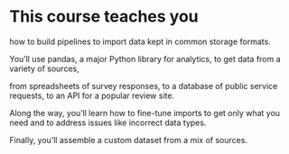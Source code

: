 # This course teaches you 

how to build pipelines to import data kept in common storage formats.

You’ll use pandas, a major Python library for analytics, to get data from a variety of sources,

from spreadsheets of survey responses, to a database of public service requests, to an API for a popular review site. 

Along the way, you’ll learn how to fine-tune imports to get only what you need and to address issues like incorrect data types. 

Finally, you’ll assemble a custom dataset from a mix of sources.

